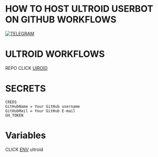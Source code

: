 # HOW TO HOST ULTROID USERBOT ON GITHUB WORKFLOWS

[![TELEGRAM](https://img.shields.io/badge/SILENT%20X-738BD7.svg?style=for-the-badge)](https://t.me/MUSIC_WORLD_X)

# ULTROID WORKFLOWS
REPO CLICK [UlROID](https://github.com/SILENTXWORLD/ultroid-workflows)

# SECRETS
```  
CREDS
GitHubName = Your GitHub username
GitHubMail = Your GitHub E-mail
GH_TOKEN
```  
# Variables

CLICK [ENV](https://github.com/SILENTXWORLD/Ultroid-Creds) ultroid
